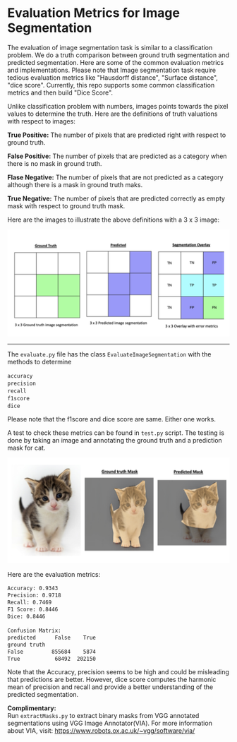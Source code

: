 # Evaluation Metrics for Image Segmentation

The evaluation of image segmentation task is similar to a classification problem. We do a truth comparison between ground truth segmentation and predicted segmentation. Here are some of the common evaluation metrics and implementations. Please note that Image segmentation task require tedious evaluation metrics like "Hausdorff distance", "Surface distance", "dice score". Currently, this repo supports some common classification metrics and then build "Dice Score".

Unlike classification problem with numbers, images points towards the pixel values to determine the truth. Here are the definitions of truth valuations with respect to images:

**True Positive:**
The number of pixels that are predicted right with respect to ground truth.

**False Positive:**
The number of pixels that are predicted as a category when there is no mask in ground truth.

**Flase Negative:**
The number of pixels that are not predicted as a category although there is a mask in ground truth maks.

**True Negative:**
The number of pixels that are predicted correctly as empty mask with respect to ground truth mask.

Here are the images to illustrate the above definitions with a 3 x 3 image:

![img.png](./data/readme_images/truth_comparison.png)

---

The `evaluate.py` file has the class `EvaluateImageSegmentation` with the methods to determine 

`accuracy` <br/>
`precision` <br/>
`recall` <br/>
`f1score` <br/>
`dice` <br/>

Please note that the f1score and dice score are same. Either one works.

A test to check these metrics can be found in  `test.py` script. The testing is done by taking an image and annotating the ground truth and a prediction mask for cat. 

![img2.png](./data/readme_images/cat_overlay.png)

Here are the evaluation metrics:

```
Accuracy: 0.9343
Precision: 0.9718
Recall: 0.7469
F1 Score: 0.8446
Dice: 0.8446

Confusion Matrix: 
predicted      False    True
ground truth                
False         855684    5874
True           68492  202150
```

Note that the Accuracy, precision seems to be high and could be misleading that predictions are better. However, dice score computes the harmonic mean of precision and recall and provide a better understanding of the predicted segmentation.

**Complimentary:** <br/>
Run `extractMasks.py` to extract binary masks from VGG annotated segmentations using VGG Image Annotator(VIA). For more information about VIA, visit: https://www.robots.ox.ac.uk/~vgg/software/via/

